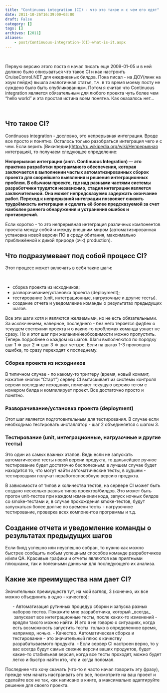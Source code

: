 ```yaml
---
title: "Continuous integration (CI) - что это такое и с чем его едят"
date: 2011-10-26T16:39:00+03:00
draft: False
category: []
tags: []
archives: [2011]
aliases:
    - post/Continuous-integration-(CI)-what-is-it.aspx
---
```



 

Первую версию этого поста я начал писать еще 2009-01-05 и в ней должно было описываться что такое CI и как настроить CruiseConrol.NET для ежедневных билдов. Пока писал - на ДОУ(линк на хоум пейдж) вышла аналогичная статья, т.ч. в то время моему посту не суждено было быть опубликованным. Потом я считал что Continuous integration является обязательным для любого проекта чуть более чем “hello world” и эта простая истина всем понятна. Как оказалось нет...

 

## Что такое CI?

Continuous integration - дословно, это непрерывная интеграция. Вроде все просто и понятно. Осталось только разобраться интеграция чего и с чем. Если верить [Википедии](http://ru.wikipedia.org/wiki/Непрерывная интеграция), то получаем следующее определение:

**Непрерывная интеграция (англ. Continuous Integration) — это практика разработки программного обеспечения, которая заключается в выполнении частых автоматизированных сборок проекта для скорейшего выявления и решения интеграционных проблем. В обычном проекте, где над разными частями системы разработчики трудятся независимо, стадия интеграции является заключительной. Она может непредсказуемо задержать окончание работ. Переход к непрерывной интеграции позволяет снизить трудоёмкость интеграции и сделать её более предсказуемой за счет наиболее раннего обнаружения и устранения ошибок и противоречий.**

Если коротко - то это непрерывная интеграция различных компонентов проекта между собой и между внешним миром (автоматизированная установка новой версии ПО в среду обитания, максимально приближённой к дикой природе (зчк) production).

## Что подразумевает под собой процесс CI?

Этот процесс может включать в себя такие шаги:

 

- сборка проекта из исходников;
- разворачивание/установка проекта (deployment);
- тестирование (unit, интеграционные, нагрузочные и другие тесты).
- создание отчета и уведомление команды о результатах предыдущих шагов.

Все эти шаги хотя и являются желаемыми, но не есть обязательными. За исключением, наверное, последнего - без него теряется фидбек о текущем состоянии проекта и о каких-то проблемах команда узнает не сразу. Но и этот шаг при желании/необходимости можно пропустить. Теперь подробнее о каждом из шагов. Шаги выполняются по порядку шаг 1 => шаг 2 => шаг 3 => шаг четыре. Если на шагах 1-3 произошла ошибка, то сразу переходят к последнему.

### Сборка проекта из исходников

В типичном случае - по какому-то триггеру (время, новый коммит, нажатие кнопки “Старт”) сервер CI вытаскивает из системы контроля версии последние исходники, помечает текущую версию тегом с номером билда и компилирует проект. Все достаточно просто и понятно.

### Разворачивание/установка проекта (deployment)

Этот шаг является подготовительным для тестирования. В случае если необходимо тестировать инсталлятор - шаг 2 объединяется с шагом 3.

### Тестирование (unit, интеграционные, нагрузочные и другие тесты)

Это один из самых важных этапов. Ведь если не запускать автоматические тесты новой версии продукта, то дальнейшее ручное тестирование будет достаточно бесполезным: в лучшем случае будет находится то, что могут найти автоматические тесты, в худшем - тестировщики получат неработоспособную версию продукта.

В зависимости от типов и количества тестов, на сервере CI может быть создано несколько разных типов проектов/билдов. Это может быть прогон unit-тестов при каждом изменении кода, запуск ночных билдов со smoke-тестами и, в случае прохождения smoke-тестов, будут запускаться более долгие по времени тесты - нагрузочное тестирование, проверка всех компонентов программы и т.д. 

## Создание отчета и уведомление команды о результатах предыдущих шагов

Если билд успешно или неуспешно собран, то нужно как можно быстрее сообщить любым успешным способов команде разработчиков и/или QA. Красивые графики и отчеты являются как приятными плюшками, так и полезными данными для последующего их анализа.

## Какие же преимущества нам дает CI?

Значительных преимуществ тут, на мой взгляд, 3 (конечно, их все можно объединить в одно - качество):


<ul>
- Автоматизация рутинных процедур сборки и запуска разных наборов тестов. Покажите мне разработчика, который _всегда_  запускает все интеграционные тесты, после каких-то изменений - врядли такого можно найти. И это я не говорю о ситуациях, когда есть возможность запустить тесты  только в определенное время, например, ночью.
- Качество. Автоматическая сборка и тестирование - это значительный плюс к качеству разрабатываемого продукта.
- Если сервер CI настроен верно, то у вас всегда будут самые свежие версии ваших продуктов, будет какие-то стабильная версия, когда все тесты проходят, можно будет легко и быстро найти кто, что и когда поломал.
</ul>


Последнее что хочу скачать (что-то я часто начал говорить эту фразу), прежде чем начать настраивать это все, посмотрите на ваш проект и сделайте все не так, как написано в книге, а максимально адаптируйте решение для своего проекта.

